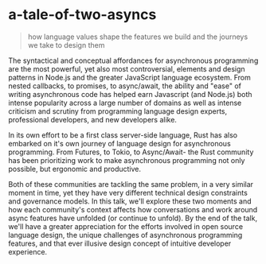 # a-tale-of-two-asyncs
> how language values shape the features we build and the journeys we take to design them

The syntactical and conceptual affordances for asynchronous programming are the most powerful, yet also most controversial, elements and design patterns in Node.js and the greater JavaScript language ecosystem. From nested callbacks, to promises, to async/await, the ability and "ease" of writing asynchronous code has helped earn Javascript (and Node.js) both intense popularity across a large number of domains as well as intense criticism and scrutiny from programming language design experts, professional developers, and new developers alike.

In its own effort to be a first class server-side language, Rust has also embarked on it's own journey of language design for asynchronous programming. From Futures, to Tokio, to Async/Await- the Rust community has been prioritizing work to make asynchronous programming not only possible, but ergonomic and productive.

Both of these communities are tackling the same problem, in a very similar moment in time, yet they have very different technical design constraints and governance models. In this talk, we'll explore these two moments and how each community's context affects how conversations and work around async features have unfolded (or continue to unfold). By the end of the talk, we'll have a greater appreciation for the efforts involved in open source language design, the unique challenges of asynchronous programming features, and that ever illusive design concept of intuitive developer experience.
